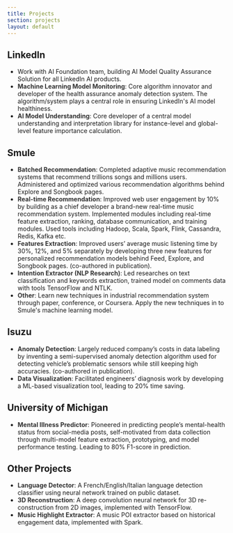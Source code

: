 ```yaml
---
title: Projects
section: projects
layout: default
---
```


<div class="hfeed">



  <!-- LinkedIn -->
  <div class="hentry post project-batch-title">
    <h2>LinkedIn</h2>
  </div>
  <div class="hentry post">
    <div class="entry-summary">
      <ul class="project-list">
        <li>Work with AI Foundation team, building AI Model Quality Assurance Solution for all LinkedIn AI products.</li>
        <li><strong style="color:#333;">Machine Learning Model Monitoring</strong>: Core algorithm innovator and developer of the health assurance anomaly detection system. The algorithm/system plays a central role in ensuring LinkedIn's AI model healthiness. </li>
        <li><strong style="color:#333;">AI Model Understanding</strong>: Core developer of a central model understanding and interpretation library for instance-level and global-level feature importance calculation.</li>
      </ul>
    </div>
  </div>

  <!-- Smule -->
  <div class="hentry post project-batch-title">
    <h2>Smule</h2>
  </div>

  <div class="hentry post">
    <div class="entry-summary">
      <ul class="project-list">
        <li><strong style="color:#333;">Batched Recommendation</strong>: Completed adaptive music recommendation systems that recommend trillions songs and millions users. Administered and optimized various recommendation algorithms behind Explore and Songbook pages.
        </li>
        <li><strong style="color:#333;">Real-time Recommendation</strong>: Improved web user engagement by 10% by building as a chief developer a brand-new real-time music recommendation system. Implemented modules including real-time feature extraction, ranking, database communication, and training modules. Used tools including Hadoop, Scala, Spark, Flink, Cassandra, Redis, Kafka etc.
        </li>
        <li><strong style="color:#333;">Features Extraction</strong>: Improved users’ average music listening time by 30%, 12%, and 5% separately by developing three new features for personalized recommendation models behind Feed, Explore, and Songbook pages. (co-authored in publication).</li>
        <li><strong style="color:#333;">Intention Extractor (NLP Research)</strong>: Led researches on text classification and keywords extraction, trained model on comments data with tools TensorFlow and NTLK.</li>
        <li><strong style="color:#333;">Other</strong>: Learn new techniques in industrial recommendation system through paper, conference, or Coursera. Apply the new techniques in to Smule's machine learning model.</li>
      </ul>
    </div>
  </div>


  <!-- Isuzu -->
  <div class="hentry post project-batch-title">
    <h2>Isuzu</h2>
  </div>

  <div class="hentry post">
    <div class="entry-summary">
      <ul class="project-list">
        <li><strong style="color:#333;">Anomaly Detection</strong>: Largely reduced company’s costs in data labeling by inventing a semi-supervised anomaly detection algorithm used for detecting vehicle’s problematic sensors while still keeping high accuracies. (co-authored in publication).</li>
        <li><strong style="color:#333;">Data Visualization</strong>: Facilitated engineers’ diagnosis work by developing a ML-based visualization tool, leading to 20% time saving.</li>
      </ul>
    </div>
  </div>

  <!-- University of Michigan -->
  <div class="hentry post project-batch-title">
    <h2>University of Michigan</h2>
  </div>

  <div class="hentry post">
    <div class="entry-summary">
      <ul class="project-list">
        <li><strong style="color:#333;">Mental Illness Predictor</strong>: Pioneered in predicting people’s mental-health status from social-media posts, self-motivated from data collection through multi-model feature extraction, prototyping, and model performance testing. Leading to 80% F1-score in prediction.</li>
      </ul>
    </div>
  </div>

  <!-- Other Projects -->
  <div class="hentry post project-batch-title">
    <h2>Other Projects</h2>
  </div>

  <div class="hentry post">
    <div class="entry-summary">
      <ul class="project-list">
        <li><strong style="color:#333;">Language Detector</strong>: A French/English/Italian language detection classifier using neural network trained on public dataset.</li>
        <li><strong style="color:#333;">3D Reconstruction</strong>: A deep convolution neural network for 3D re-construction from 2D images, implemented with TensorFlow.</li>
        <li><strong style="color:#333;">Music Highlight Extractor</strong>: A music POI extractor based on historical engagement data, implemented with Spark.</li>
      </ul>
    </div>
  </div>

</div>
